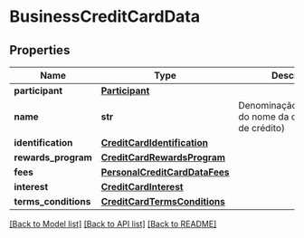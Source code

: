 # BusinessCreditCardData

## Properties
Name | Type | Description | Notes
------------ | ------------- | ------------- | -------------
**participant** | [**Participant**](Participant.md) |  | [optional] 
**name** | **str** | Denominação/Identificação do nome da conta (cartão de crédito) | 
**identification** | [**CreditCardIdentification**](CreditCardIdentification.md) |  | 
**rewards_program** | [**CreditCardRewardsProgram**](CreditCardRewardsProgram.md) |  | 
**fees** | [**PersonalCreditCardDataFees**](PersonalCreditCardDataFees.md) |  | 
**interest** | [**CreditCardInterest**](CreditCardInterest.md) |  | 
**terms_conditions** | [**CreditCardTermsConditions**](CreditCardTermsConditions.md) |  | 

[[Back to Model list]](../README.md#documentation-for-models) [[Back to API list]](../README.md#documentation-for-api-endpoints) [[Back to README]](../README.md)

